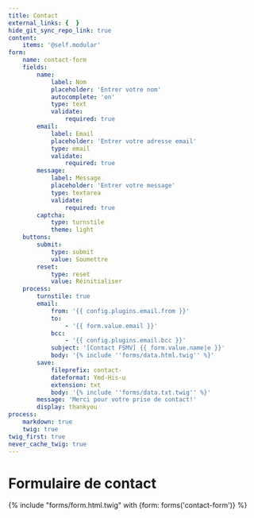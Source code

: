 ```yaml
---
title: Contact
external_links: {  }
hide_git_sync_repo_link: true
content:
    items: '@self.modular'
form:
    name: contact-form
    fields:
        name:
            label: Nom
            placeholder: 'Entrer votre nom'
            autocomplete: 'on'
            type: text
            validate:
                required: true
        email:
            label: Email
            placeholder: 'Entrer votre adresse email'
            type: email
            validate:
                required: true
        message:
            label: Message
            placeholder: 'Entrer votre message'
            type: textarea
            validate:
                required: true
        captcha:
            type: turnstile
            theme: light
    buttons:
        submit:
            type: submit
            value: Soumettre
        reset:
            type: reset
            value: Réinitialiser
    process:
        turnstile: true
        email:
            from: '{{ config.plugins.email.from }}'
            to:
                - '{{ form.value.email }}'
            bcc:
                - '{{ config.plugins.email.bcc }}'
            subject: '[Contact FSMV] {{ form.value.name|e }}'
            body: '{% include ''forms/data.html.twig'' %}'
        save:
            fileprefix: contact-
            dateformat: Ymd-His-u
            extension: txt
            body: '{% include ''forms/data.txt.twig'' %}'
        message: 'Merci pour votre prise de contact!'
        display: thankyou
process:
    markdown: true
    twig: true
twig_first: true
never_cache_twig: true
---
```


# Formulaire de contact
{% include "forms/form.html.twig" with {form: forms('contact-form')} %}

